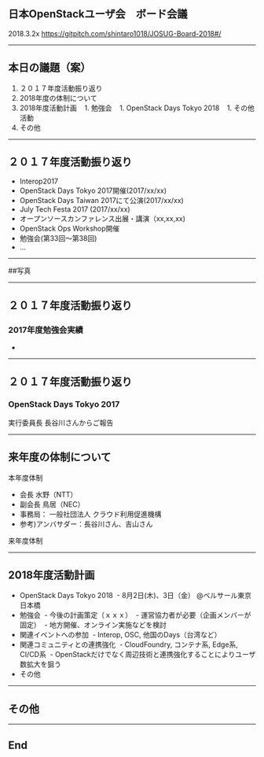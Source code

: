 ## 日本OpenStackユーザ会　ボード会議
2018.3.2x
<https://gitpitch.com/shintaro1018/JOSUG-Board-2018#/>

---

## 本日の議題（案）
1. ２０１７年度活動振り返り
1. 2018年度の体制について
1. 2018年度活動計画
    1. 勉強会
    1. OpenStack Days Tokyo 2018
    1. その他活動
1. その他

---

## ２０１７年度活動振り返り
- Interop2017
- OpenStack Days Tokyo 2017開催(2017/xx/xx)
- OpenStack Days Taiwan 2017にて公演(2017/xx/xx)
- July Tech Festa 2017 (2017/xx/xx)
- オープンソースカンファレンス出展・講演（xx,xx,xx)
- OpenStack Ops Workshop開催
- 勉強会(第33回〜第38回)
- ...

***
##写真


---

## ２０１７年度活動振り返り
### 2017年度勉強会実績
-

---

## ２０１７年度活動振り返り
### OpenStack Days Tokyo 2017
実行委員長 長谷川さんからご報告

---

## 来年度の体制について
本年度体制
- 会長 水野（NTT）
- 副会長 鳥居（NEC）
- 事務局： 一般社団法人 クラウド利用促進機構
- 参考)アンバサダー：長谷川さん、吉山さん

来年度体制

---

## 2018年度活動計画
- OpenStack Days Tokyo 2018
  -  8月2日(木)、3日（金） @ベルサール東京日本橋
- 勉強会
  - 今後の計画策定（ｘｘｘ）
  - 運営協力者が必要（企画メンバーが固定）
  - 地方開催、オンライン実施などを検討
- 関連イベントへの参加
  - Interop, OSC, 他国のDays（台湾など）
- 関連コミュニティとの連携強化
  - CloudFoundry, コンテナ系, Edge系, CI/CD系
  - OpenStackだけでなく周辺技術と連携強化することによりユーザ数拡大を狙う
- その他

---

## その他

---

## End
